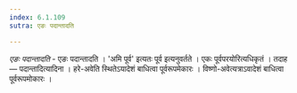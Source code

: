 ```yaml
---
index: 6.1.109
sutra: एङः पदान्तादति

---
```

_एङः पदान्तादति_ - एङः पदान्तादति । 'अमि पूर्व' इत्यतः पूर्व इत्यनुवर्तते । एकः पूर्वपरयोरित्यधिकृतं । तदाह — पदान्तादित्यादिना । हरे-अवेति स्थितेऽयादेशं बाधित्वा पूर्वरूपमेकारः । विष्णो-अवेत्यत्राऽवादेशं बाधित्वा पूर्वरूपमोकारः ।